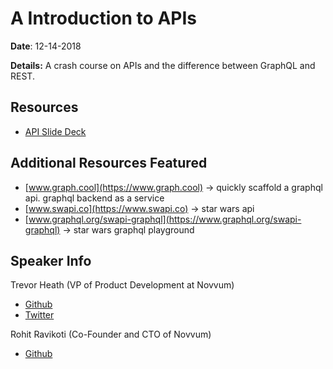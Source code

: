 # A Introduction to APIs

**Date**:
12-14-2018

**Details:**
A crash course on APIs and the difference between GraphQL and REST.

## Resources

- [API Slide Deck](https://slides.com/trevorh/deck#/)

## Additional Resources Featured

- [www.graph.cool](https://www.graph.cool) -> quickly scaffold a graphql api. graphql backend as a service
- [www.swapi.co](https://www.swapi.co) -> star wars api
- [www.graphql.org/swapi-graphql](https://www.graphql.org/swapi-graphql) -> star wars graphql playground

## Speaker Info

Trevor Heath (VP of Product Development at Novvum)

- [Github](https://www.github.com/trevheath)
- [Twitter](https://twitter.com/TheTrevorHeath)

Rohit Ravikoti (Co-Founder and CTO of Novvum)

- [Github](https://github.com/rohit-ravikoti)
